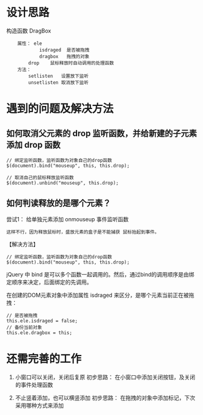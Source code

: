 
# 设计思路

构造函数 DragBox

```
	属性：	ele
			isdraged  是否被拖拽
			dragbox   拖拽的对象
		drop    鼠标释放时自动调用的处理函数
	方法：
		setlisten	设置放下监听
		unsetlisten	取消放下监听

```


# 遇到的问题及解决方法

## 如何取消父元素的 drop 监听函数，并给新建的子元素添加 drop 函数

```
// 绑定监听函数，监听函数为对象自己的drop函数
$(document).bind("mouseup", this, this.drop);

// 取消自己的鼠标释放监听函数
$(document).unbind("mouseup", this.drop);
```

## 如何判读释放的是哪个元素？

尝试1： 给单独元素添加 onmouseup 事件监听函数

	这样不行，因为释放鼠标时，盛放元素的盒子是不能捕获 鼠标抬起到事件。

【解决方法】 
```
// 绑定监听函数，监听函数为对象自己的drop函数
$(document).bind("mouseup", this, this.drop);

```

jQuery 中 bind 是可以多个函数一起调用的。然后，通过bind的调用顺序是由绑定顺序来决定，后面绑定的先调用。

在创建的DOM元素对象中添加属性 isdraged 来区分，是哪个元素当前正在被拖拽：

```
// 是否被拖拽
this.ele.isdraged = false;
// 备份当前对象
this.ele.dragbox = this;
```

# 还需完善的工作

1. 小窗口可以关闭，关闭后复原
	初步思路： 在小窗口中添加关闭按钮，及关闭的事件处理函数

2. 不止竖着添加，也可以横竖添加
	初步思路： 在拖拽的对象中添加标记，下次采用哪种方式来添加


	